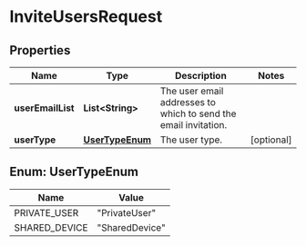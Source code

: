

# InviteUsersRequest


## Properties

| Name | Type | Description | Notes |
|------------ | ------------- | ------------- | -------------|
|**userEmailList** | **List&lt;String&gt;** | The user email addresses to which to send the email invitation. |  |
|**userType** | [**UserTypeEnum**](#UserTypeEnum) | The user type. |  [optional] |



## Enum: UserTypeEnum

| Name | Value |
|---- | -----|
| PRIVATE_USER | &quot;PrivateUser&quot; |
| SHARED_DEVICE | &quot;SharedDevice&quot; |



